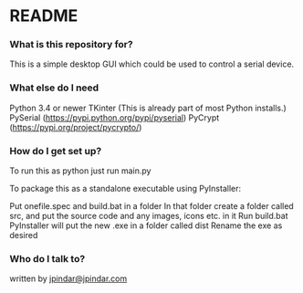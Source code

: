 # README #

### What is this repository for? ###

This is a simple desktop GUI which could be used to control a serial device.

### What else do I need ###

Python 3.4 or newer
TKinter (This is already part of most Python installs.)
PySerial (https://pypi.python.org/pypi/pyserial)
PyCrypt  (https://pypi.org/project/pycrypto/)

### How do I get set up? ###

To run this as python just run main.py

To package this as a standalone executable using PyInstaller:

Put onefile.spec and build.bat in a folder
In that folder create a folder called src, and put the source code and any images, icons etc. in it
Run build.bat
PyInstaller will put the new .exe in a folder called dist
Rename the exe as desired

### Who do I talk to? ###

written by jpindar@jpindar.com

